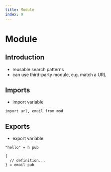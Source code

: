 ```yaml
---
title: Module
index: 9
---
```

# Module



## Introduction

- reusable search patterns
- can use third-party module, e.g. match a URL



## Imports

- import variable

```
import url, email from mod
```

<!-- todo: where to specify the modules? most portable from simple URL in import? -->
<!-- todo: find better syntax than JavaScript -->



## Exports

- export variable

```
"hello" = h pub
```

```
{
  // definition...
} = email pub
```
